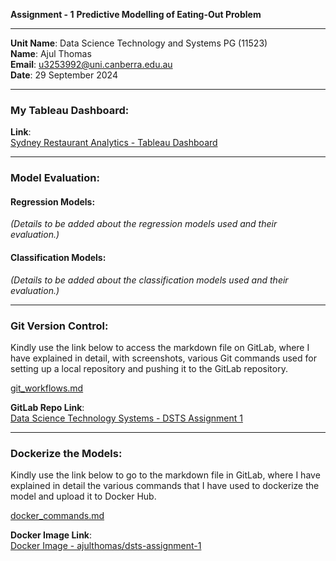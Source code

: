 **Assignment - 1**
**Predictive Modelling of Eating-Out Problem**

---

**Unit Name**: Data Science Technology and Systems PG (11523)  
**Name**: Ajul Thomas  
**Email**: u3253992@uni.canberra.edu.au  
**Date**: 29 September 2024

---

### **My Tableau Dashboard:**

**Link**:  
[Sydney Restaurant Analytics - Tableau Dashboard](https://public.tableau.com/views/SydneyRestaurants/SydneyRestaurantAnalytics?:language=en-US&:sid=&:redirect=auth&:display_count=n&:origin=viz_share_link)

---

### **Model Evaluation:**

#### **Regression Models:**

_(Details to be added about the regression models used and their evaluation.)_

#### **Classification Models:**

_(Details to be added about the classification models used and their evaluation.)_

---

### **Git Version Control:**

Kindly use the link below to access the markdown file on GitLab, where I have explained in detail, with screenshots, various Git commands used for setting up a local repository and pushing it to the GitLab repository.

[git_workflows.md](https://gitlab.com/data-science-technology-systems/dsts-assignment-1/-/blob/ae1a5907fd57432974d862cba84f1080f24f3594/git_workflow.md)

**GitLab Repo Link**:  
[Data Science Technology Systems - DSTS Assignment 1](https://gitlab.com/data-science-technology-systems/dsts-assignment-1)

---

### **Dockerize the Models:**

Kindly use the link below to go to the markdown file in GitLab, where I have explained in detail the various commands that I have used to dockerize the model and upload it to Docker Hub.

[docker_commands.md](https://gitlab.com/data-science-technology-systems/dsts-assignment-1/-/blob/main/docker_commands.md?ref_type=heads)

**Docker Image Link**:  
[Docker Image - ajulthomas/dsts-assignment-1](https://hub.docker.com/r/ajulthomas/dsts-assignment-1)
